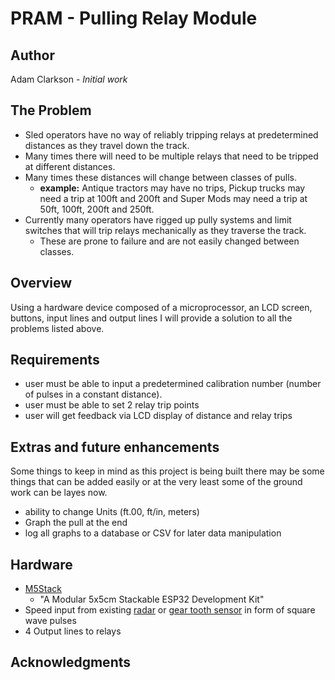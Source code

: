 # PRAM - Pulling Relay Module
## Author
Adam Clarkson - *Initial work*

## The Problem
- Sled operators have no way of reliably tripping relays at predetermined distances as they travel down the track.  
- Many times there will need to be multiple relays that need to be tripped at different distances.
- Many times these distances will change between classes of pulls.
  - **example:** Antique tractors may have no trips, Pickup trucks may need a trip at 100ft and 200ft and Super Mods may need a trip at 50ft, 100ft, 200ft and 250ft.
- Currently many operators have rigged up pully systems and limit switches that will trip relays mechanically as they traverse the track.
  - These are prone to failure and are not easily changed between classes.

## Overview
Using a hardware device composed of a microprocessor, an LCD screen, buttons, input lines and output lines I will provide a solution to all the problems listed above.

## Requirements
- user must be able to input a predetermined calibration number (number of pulses in a constant distance).
- user must be able to set 2 relay trip points
- user will get feedback via LCD display of distance and relay trips

## Extras and future enhancements
Some things to keep in mind as this project is being built there may be some things that can be added easily or at the very least some of the ground work can be layes now.
- ability to change Units (ft.00, ft/in, meters)
- Graph the pull at the end
- log all graphs to a database or CSV for later data manipulation


## Hardware
- [M5Stack](https://m5stack.com/)
  - "A Modular 5x5cm Stackable ESP32 Development Kit"
- Speed input from existing [radar](https://www.agritronixcorp.com/dickey-john_rvsiii_radar_gun.html?category_id=30) or [gear tooth sensor](https://www.agritronixcorp.com/geartooth_speed_sensor_kit.html?category_id=30) in form of square wave pulses
- 4 Output lines to relays

## Acknowledgments
